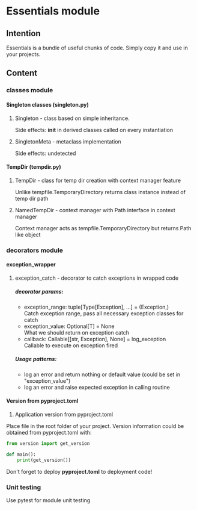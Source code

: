 # Essentials module

## Intention
Essentials is a bundle of useful chunks of code. Simply copy it and use in your projects.

## Content

### classes module
#### Singleton classes (singleton.py)

1. Singleton - class based on simple inheritance.
   
   Side effects: __init__ in derived classes called on every instantiation 

2. SingletonMeta - metaclass implementation 
   
   Side effects: undetected 

#### TempDir (tempdir.py) 

1. TempDir - class for temp dir creation with context manager feature
   
   Unlike tempfile.TemporaryDirectory returns class instance instead of temp dir path  

2. NamedTempDir - context manager with Path interface in context manager  

   Context manager acts as tempfile.TemporaryDirectory but returns Path like object

### decorators module

#### exception_wrapper 

1. exception_catch - decorator to catch exceptions in wrapped code     
   ##### decorator params:
   - exception_range: tuple[Type[Exception], ...] = (Exception,)  
     Catch exception range, pass all necessary exception classes for catch   
   - exception_value: Optional[T] = None     
     What we should return on exception catch
   - callback: Callable[[str, Exception], None] = log_exception  
     Callable to execute on exception fired
   ##### Usage patterns:
   - log an error and return nothing or default value (could be set in "exception_value")
   - log an error and raise expected exception in calling routine 

#### Version from pyproject.toml 

1. Application version from pyproject.toml   
  
Place file in the root folder of your project. Version information could be obtained from pyproject.toml with:
```python
from version import get_version

def main():
    print(get_version())

```

Don't forget to deploy __pyproject.toml__ to deployment code!

### Unit testing
Use pytest for module unit testing